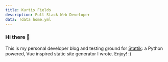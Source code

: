 ```yaml
---
title: Kurtis Fields
description: Full Stack Web Developer
data: !data home.yml
---
```

### Hi there 👋

This is my personal developer blog and testing ground for [Stattik](https://github.com/stattikcms/stattik): a Python powered, Vue inspired static site generator I wrote.  Enjoy! :)
